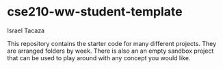# cse210-ww-student-template
Israel Tacaza

This repository contains the starter code for many different projects. They are arranged folders by week. There is also an an empty sandbox project that can be used to play around with any concept you would like.
